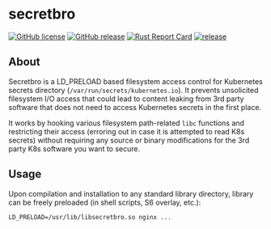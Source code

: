 # secretbro

[![GitHub license](https://img.shields.io/github/license/dkorunic/secretbro.svg)](https://github.com/dkorunic/secretbro/blob/master/LICENSE.txt)
[![GitHub release](https://img.shields.io/github/release/dkorunic/secretbro.svg)](https://github.com/dkorunic/secretbro/releases/latest)
[![Rust Report Card](https://rust-reportcard.xuri.me/badge/github.com/dkorunic/secretbro)](https://rust-reportcard.xuri.me/report/github.com/dkorunic/secretbro)
[![release](https://github.com/dkorunic/secretbro/actions/workflows/release.yml/badge.svg)](https://github.com/dkorunic/secretbro/actions/workflows/release.yml)

## About

Secretbro is a LD_PRELOAD based filesystem access control for Kubernetes secrets directory (`/var/run/secrets/kubernetes.io`). It prevents unsolicited filesystem I/O access that could lead to content leaking from 3rd party software that does not need to access Kubernetes secrets in the first place.

It works by hooking various filesystem path-related `libc` functions and restricting their access (erroring out in case it is attempted to read K8s secrets) without requiring any source or binary modifications for the 3rd party K8s software you want to secure.

## Usage

Upon compilation and installation to any standard library directory, library can be freely preloaded (in shell scripts, S6 overlay, etc.):

```
LD_PRELOAD=/usr/lib/libsecretbro.so nginx ...
```

